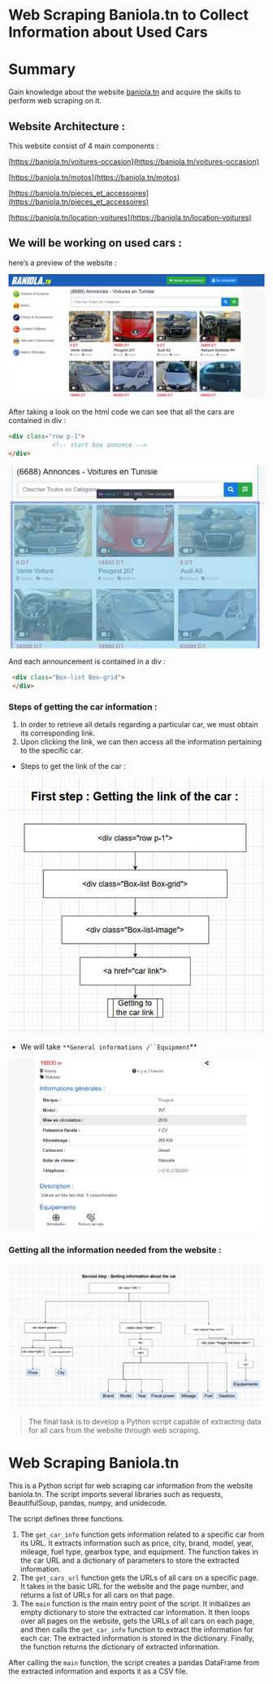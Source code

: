# Web Scraping Baniola.tn to Collect Information about Used Cars

# Summary

Gain knowledge about the website [baniola.tn](http://baniola.tn/) and acquire the skills to perform web scraping on it.

## Website Architecture :

This website consist of 4 main components :

[https://baniola.tn/voitures-occasion](https://baniola.tn/voitures-occasion)

[https://baniola.tn/motos](https://baniola.tn/motos)

[https://baniola.tn/pieces_et_accessoires](https://baniola.tn/pieces_et_accessoires)

[https://baniola.tn/location-voitures](https://baniola.tn/location-voitures)

## We will be working on used cars :

here’s a preview of the website :

![Screenshot 2023-02-27 222412.png](img/Screenshot_2023-02-27_222412.png)

After taking a look on the html code we can see that all the cars are contained in div :

```html
<div class="row p-1">
			<!-- start box annonce -->
</div>
```

![Screenshot 2023-02-27 222620.png](img/Screenshot_2023-02-27_222620.png)

And each announcement is contained in a div :

```html
 <div class="Box-list Box-grid">
 </div> 
```

### Steps of getting the car information :

1. In order to retrieve all details regarding a particular car, we must obtain its corresponding link.
2. Upon clicking the link, we can then access all the information pertaining to the specific car.
- Steps to get the link of the car :

![Screenshot 2023-02-27 224314.png](img/Screenshot_2023-02-27_224314.png)

- We will take `**General informations /``Equipment`**

![Screenshot 2023-02-27 224740.png](img/Screenshot_2023-02-27_224740.png)

### Getting all the information needed from the website :

![Screenshot 2023-02-27 231906.png](img/Screenshot_2023-02-27_231906.png)

> The final task is to develop a Python script capable of extracting data for all cars from the website through web scraping.
> 

# Web Scraping Baniola.tn

This is a Python script for web scraping car information from the website baniola.tn. The script imports several libraries such as requests, BeautifulSoup, pandas, numpy, and unidecode.

The script defines three functions.

1. The `get_car_info` function gets information related to a specific car from its URL. It extracts information such as price, city, brand, model, year, mileage, fuel type, gearbox type, and equipment. The function takes in the car URL and a dictionary of parameters to store the extracted information.
2. The `get_cars_url` function gets the URLs of all cars on a specific page. It takes in the basic URL for the website and the page number, and returns a list of URLs for all cars on that page.
3. The `main` function is the main entry point of the script. It initializes an empty dictionary to store the extracted car information. It then loops over all pages on the website, gets the URLs of all cars on each page, and then calls the `get_car_info` function to extract the information for each car. The extracted information is stored in the dictionary. Finally, the function returns the dictionary of extracted information.

After calling the `main` function, the script creates a pandas DataFrame from the extracted information and exports it as a CSV file.
